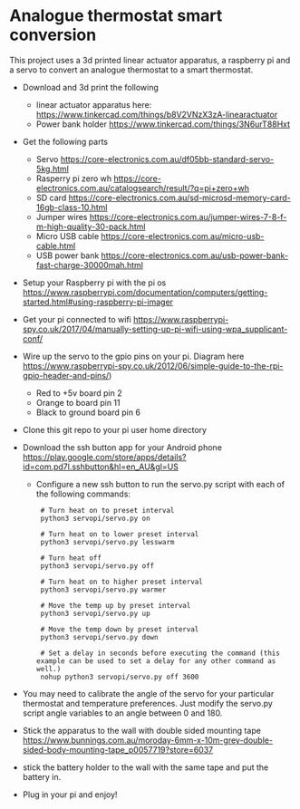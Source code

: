 # Analogue thermostat smart conversion

This project uses a 3d printed linear actuator apparatus, a raspberry pi and a servo to convert an analogue thermostat to a smart thermostat.

- Download and 3d print the following
    - linear actuator apparatus here: https://www.tinkercad.com/things/b8V2VNzX3zA-linearactuator
    - Power bank holder https://www.tinkercad.com/things/3N6urT88Hxt

- Get the following parts
    - Servo https://core-electronics.com.au/df05bb-standard-servo-5kg.html
    - Rasperry pi zero wh https://core-electronics.com.au/catalogsearch/result/?q=pi+zero+wh
    - SD card https://core-electronics.com.au/sd-microsd-memory-card-16gb-class-10.html
    - Jumper wires https://core-electronics.com.au/jumper-wires-7-8-f-m-high-quality-30-pack.html
    - Micro USB cable https://core-electronics.com.au/micro-usb-cable.html
    - USB power bank https://core-electronics.com.au/usb-power-bank-fast-charge-30000mah.html

- Setup your Raspberry pi with the pi os https://www.raspberrypi.com/documentation/computers/getting-started.html#using-raspberry-pi-imager
- Get your pi connected to wifi https://www.raspberrypi-spy.co.uk/2017/04/manually-setting-up-pi-wifi-using-wpa_supplicant-conf/
- Wire up the servo to the gpio pins on your pi. Diagram here https://www.raspberrypi-spy.co.uk/2012/06/simple-guide-to-the-rpi-gpio-header-and-pins/)
    - Red to +5v board pin 2
    - Orange to board pin 11
    - Black to ground board pin 6
- Clone this git repo to your pi user home directory
- Download the ssh button app for your Android phone https://play.google.com/store/apps/details?id=com.pd7l.sshbutton&hl=en_AU&gl=US
    - Configure a new ssh button to run the servo.py script with each of the following commands:
        ``` ssh
         # Turn heat on to preset interval
         python3 servopi/servo.py on

         # Turn heat on to lower preset interval
         python3 servopi/servo.py lesswarm

         # Turn heat off
         python3 servopi/servo.py off

         # Turn heat on to higher preset interval
         python3 servopi/servo.py warmer

         # Move the temp up by preset interval
         python3 servopi/servo.py up

         # Move the temp down by preset interval
         python3 servopi/servo.py down

         # Set a delay in seconds before executing the command (this example can be used to set a delay for any other command as well.)
         nohup python3 servopi/servo.py off 3600

        ```
- You may need to calibrate the angle of the servo for your particular thermostat and temperature preferences. Just modify the servo.py script angle variables to an angle between 0 and 180.
- Stick the apparatus to the wall with double sided mounting tape https://www.bunnings.com.au/moroday-6mm-x-10m-grey-double-sided-body-mounting-tape_p0057719?store=6037
- stick the battery holder to the wall with the same tape and put the battery in.
- Plug in your pi and enjoy!